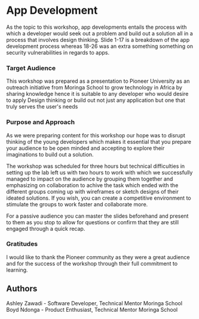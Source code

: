 # App Development

As the topic to this workshop, app developments entails the process with which a developer would seek out a problem and build out a solution all in  a process that involves design thinking. 
Slide 1-17 is a breakdown of the app development process whereas 18-26 was an extra something something on security vulnerabilities in regards to apps.

### Target Audience

This workshop was prepared as a presentation to Pioneer University as an outreach initiative from Moringa School to grow technology in Africa by sharing knowledge hence it is suitable to any developer who would desire to apply Design thinking or build out not just any application but one that truly serves the user's needs

### Purpose and Approach

As we were preparing content for this workshop our hope was to disrupt thinking of the young developers which makes it essential that you prepare your audience to be open minded and accepting to explore their imaginations to build out a solution. 

The workshop was scheduled for three hours but technical difficulties in setting up the lab left us with two hours to work with which we successfully managed to impact on the audience by grouping them together and emphasizing on collaboration to achive the task which ended with the different groups coming up with wireframes or sketch designs of their ideated solutions.
If you wish, you can create a competitive environment to stimulate the groups to work faster and collaborate more.

For a passive audience you can master the slides beforehand and present to them as you stop to allow for questions or confirm that they are still engaged through a quick recap.

### Gratitudes

I would like to thank the Pioneer community as they were a great audience and for the success of the workshop through their full commitment to learning.

## Authors
Ashley Zawadi - Software Developer, Technical Mentor Moringa School
Boyd Ndonga - Product Enthusiast, Technical Mentor Moringa School